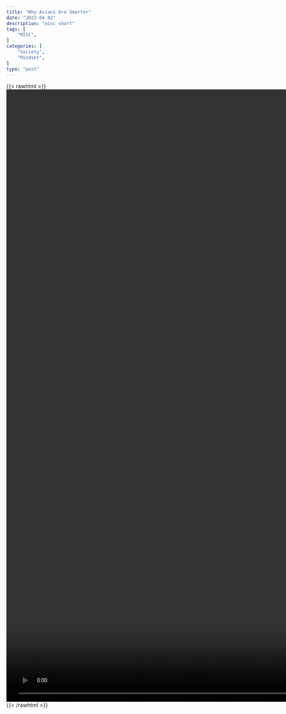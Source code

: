 ```yaml
---
title: "Why Asians Are Smarter"
date: "2022-04-02"
description: "misc short"
tags: [
    "MISC",
]
categories: [
    "Society",
    "Mindset",
]
type: "post"
---
```

{{< rawhtml >}}
    <video style="height:40vh;width:auto" overflow="hidden" controls>
        <source src="https://clips.dev00ps.com/MISC/This%20is%20why%20Asians%20are%20smarter%20than%20you%21.mp4" type="video/mp4"> 
    </video>
{{< /rawhtml >}}